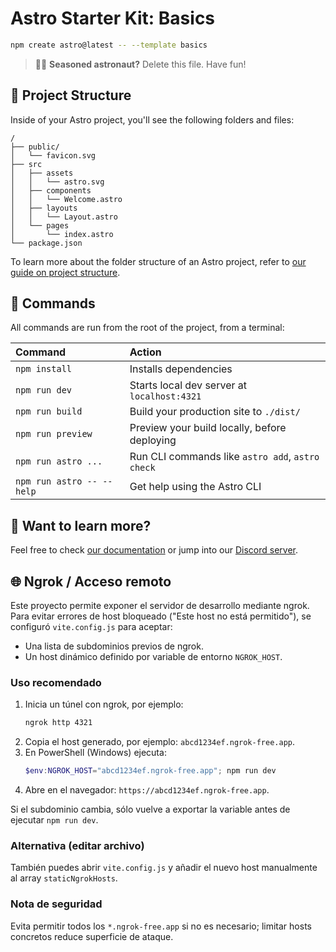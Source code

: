 # Astro Starter Kit: Basics

```sh
npm create astro@latest -- --template basics
```

> 🧑‍🚀 **Seasoned astronaut?** Delete this file. Have fun!

## 🚀 Project Structure

Inside of your Astro project, you'll see the following folders and files:

```text
/
├── public/
│   └── favicon.svg
├── src
│   ├── assets
│   │   └── astro.svg
│   ├── components
│   │   └── Welcome.astro
│   ├── layouts
│   │   └── Layout.astro
│   └── pages
│       └── index.astro
└── package.json
```

To learn more about the folder structure of an Astro project, refer to [our guide on project structure](https://docs.astro.build/en/basics/project-structure/).

## 🧞 Commands

All commands are run from the root of the project, from a terminal:

| Command                   | Action                                           |
| :------------------------ | :----------------------------------------------- |
| `npm install`             | Installs dependencies                            |
| `npm run dev`             | Starts local dev server at `localhost:4321`      |
| `npm run build`           | Build your production site to `./dist/`          |
| `npm run preview`         | Preview your build locally, before deploying     |
| `npm run astro ...`       | Run CLI commands like `astro add`, `astro check` |
| `npm run astro -- --help` | Get help using the Astro CLI                     |

## 👀 Want to learn more?

Feel free to check [our documentation](https://docs.astro.build) or jump into our [Discord server](https://astro.build/chat).

## 🌐 Ngrok / Acceso remoto

Este proyecto permite exponer el servidor de desarrollo mediante ngrok. Para evitar errores de host bloqueado ("Este host no está permitido"), se configuró `vite.config.js` para aceptar:

- Una lista de subdominios previos de ngrok.
- Un host dinámico definido por variable de entorno `NGROK_HOST`.

### Uso recomendado

1. Inicia un túnel con ngrok, por ejemplo:
	```sh
	ngrok http 4321
	```
2. Copia el host generado, por ejemplo: `abcd1234ef.ngrok-free.app`.
3. En PowerShell (Windows) ejecuta:
	```powershell
	$env:NGROK_HOST="abcd1234ef.ngrok-free.app"; npm run dev
	```
4. Abre en el navegador: `https://abcd1234ef.ngrok-free.app`.

Si el subdominio cambia, sólo vuelve a exportar la variable antes de ejecutar `npm run dev`.

### Alternativa (editar archivo)

También puedes abrir `vite.config.js` y añadir el nuevo host manualmente al array `staticNgrokHosts`.

### Nota de seguridad

Evita permitir todos los `*.ngrok-free.app` si no es necesario; limitar hosts concretos reduce superficie de ataque.

